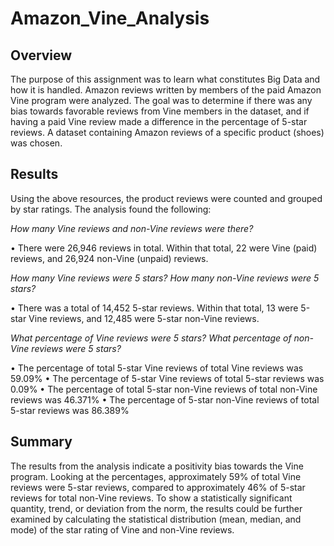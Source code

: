 # Amazon_Vine_Analysis

## Overview
The purpose of this assignment was to learn what constitutes Big Data and how it is handled. Amazon reviews written by members of the paid Amazon Vine program were analyzed. The goal was to determine if there was any bias towards favorable reviews from Vine members in the dataset, and if having a paid Vine review made a difference in the percentage of 5-star reviews. A dataset containing Amazon reviews of a specific product (shoes) was chosen.

## Results
Using the above resources, the product reviews were counted and grouped by star ratings. The analysis found the following:

*How many Vine reviews and non-Vine reviews were there?*

•	There were 26,946 reviews in total. Within that total, 22 were Vine (paid) reviews, and 26,924 non-Vine (unpaid) reviews.

*How many Vine reviews were 5 stars? How many non-Vine reviews were 5 stars?*

•	There was a total of 14,452 5-star reviews. Within that total, 13 were 5-star Vine reviews, and 12,485 were 5-star non-Vine reviews.

*What percentage of Vine reviews were 5 stars? What percentage of non-Vine reviews were 5 stars?*

•	The percentage of total 5-star Vine reviews of total Vine reviews was 59.09%
•	The percentage of 5-star Vine reviews of total 5-star reviews was 0.09%
•	The percentage of total 5-star non-Vine reviews of total non-Vine reviews was 46.371%
•	The percentage of 5-star non-Vine reviews of total 5-star reviews was 86.389%

## Summary
The results from the analysis indicate a positivity bias towards the Vine program. Looking at the percentages, approximately 59% of total Vine reviews were 5-star reviews, compared to approximately 46% of 5-star reviews for total non-Vine reviews.
To show a statistically significant quantity, trend, or deviation from the norm, the results could be further examined by calculating the statistical distribution (mean, median, and mode) of the star rating of Vine and non-Vine reviews.
